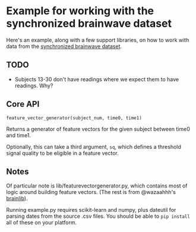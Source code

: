 # Example for working with the synchronized brainwave dataset

Here's an example, along with a few support libraries, on how to work with data from the [synchronized brainwave dataset](biosense.berkeley.edu/indra_mids_5_15_dlpage/).

## TODO

- Subjects 13-30 don't have readings where we expect them to have readings. Why?

## Core API

`feature_vector_generator(subject_num, time0, time1)`

Returns a generator of feature vectors for the given subject between time0 and time1.

Optionally, this can take a third argument, `sq`, which defines a threshold signal quality to be eligible in a feature vector.

## Notes

Of particular note is lib/featurevectorgenerator.py, which contains most of logic around building feature vectors. (The rest is from @wazaahhh's [brainlib](https://github.com/wazaahhh/brainlib)).

Running example.py requires scikit-learn and numpy, plus dateutil for parsing dates from the source .csv files. You should be able to `pip install` all of these on your platform.
